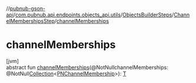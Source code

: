 //[pubnub-gson-api](../../../../index.md)/[com.pubnub.api.endpoints.objects_api.utils](../../index.md)/[ObjectsBuilderSteps](../index.md)/[ChannelMembershipsStep](index.md)/[channelMemberships](channel-memberships.md)

# channelMemberships

[jvm]\
abstract fun [channelMemberships](channel-memberships.md)(@NotNullchannelMemberships: @NotNull[Collection](https://docs.oracle.com/javase/8/docs/api/java/util/Collection.html)&lt;[PNChannelMembership](../../../com.pubnub.api.models.consumer.objects_api.membership/-p-n-channel-membership/index.md)&gt;): [T](index.md)
